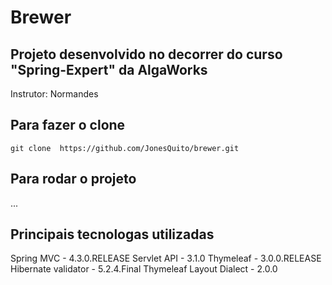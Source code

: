 # Brewer

## Projeto desenvolvido no decorrer do curso "Spring-Expert" da AlgaWorks

Instrutor: Normandes

## Para fazer o clone
`git clone  https://github.com/JonesQuito/brewer.git`

## Para rodar o projeto
...

## Principais tecnologas utilizadas
Spring MVC          -   4.3.0.RELEASE
Servlet API         -   3.1.0
Thymeleaf           -   3.0.0.RELEASE
Hibernate validator -   5.2.4.Final
Thymeleaf Layout Dialect - 2.0.0
